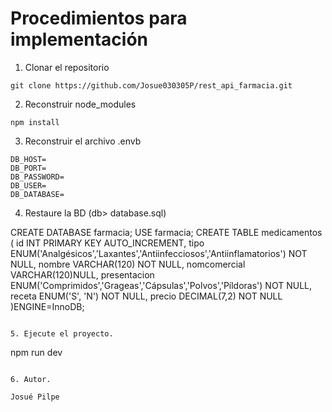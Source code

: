 # Procedimientos para implementación

1. Clonar el repositorio

```
git clone https://github.com/Josue030305P/rest_api_farmacia.git

``` 

2. Reconstruir node_modules
``` 
npm install

``` 

3. Reconstruir el archivo .envb


``` 
DB_HOST= 
DB_PORT=
DB_PASSWORD= 
DB_USER= 
DB_DATABASE= 

``` 

4. Restaure la BD (db> database.sql)

CREATE DATABASE farmacia;
USE farmacia;
CREATE TABLE medicamentos (
    id            INT PRIMARY KEY AUTO_INCREMENT,
    tipo          ENUM('Analgésicos','Laxantes','Antiinfecciosos','Antiinflamatorios') NOT NULL,
    nombre          VARCHAR(120) NOT NULL,
    nomcomercial    VARCHAR(120)NULL,
    presentacion    ENUM('Comprimidos','Grageas','Cápsulas','Polvos','Píldoras') NOT NULL,
    receta          ENUM('S', 'N') NOT NULL, 
    precio          DECIMAL(7,2) NOT NULL 
)ENGINE=InnoDB;


``` 

5. Ejecute el proyecto.

``` 
npm run dev

``` 

6. Autor.
```
    Josué Pilpe
```